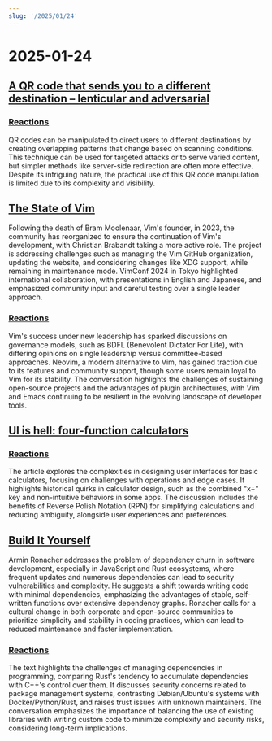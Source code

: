 ```yaml
---
slug: '/2025/01/24'
---
```


# 2025-01-24

## [A QR code that sends you to a different destination – lenticular and adversarial](https://mstdn.social/@isziaui/113874436953157913)

### [Reactions](https://news.ycombinator.com/item?id=42809268)

QR codes can be manipulated to direct users to different destinations by creating overlapping patterns that change based on scanning conditions. This technique can be used for targeted attacks or to serve varied content, but simpler methods like server-side redirection are often more effective. Despite its intriguing nature, the practical use of this QR code manipulation is limited due to its complexity and visibility.

## [The State of Vim](https://lwn.net/Articles/1002342/)

Following the death of Bram Moolenaar, Vim's founder, in 2023, the community has reorganized to ensure the continuation of Vim's development, with Christian Brabandt taking a more active role. The project is addressing challenges such as managing the Vim GitHub organization, updating the website, and considering changes like XDG support, while remaining in maintenance mode. VimConf 2024 in Tokyo highlighted international collaboration, with presentations in English and Japanese, and emphasized community input and careful testing over a single leader approach.

### [Reactions](https://news.ycombinator.com/item?id=42810176)

Vim's success under new leadership has sparked discussions on governance models, such as BDFL (Benevolent Dictator For Life), with differing opinions on single leadership versus committee-based approaches. Neovim, a modern alternative to Vim, has gained traction due to its features and community support, though some users remain loyal to Vim for its stability. The conversation highlights the challenges of sustaining open-source projects and the advantages of plugin architectures, with Vim and Emacs continuing to be resilient in the evolving landscape of developer tools.

## [UI is hell: four-function calculators](https://lcamtuf.substack.com/p/ui-is-hell-four-function-calculators)

### [Reactions](https://news.ycombinator.com/item?id=42810300)

The article explores the complexities in designing user interfaces for basic calculators, focusing on challenges with operations and edge cases. It highlights historical quirks in calculator design, such as the combined "x÷" key and non-intuitive behaviors in some apps. The discussion includes the benefits of Reverse Polish Notation (RPN) for simplifying calculations and reducing ambiguity, alongside user experiences and preferences.

## [Build It Yourself](https://lucumr.pocoo.org/2025/1/24/build-it-yourself/)

Armin Ronacher addresses the problem of dependency churn in software development, especially in JavaScript and Rust ecosystems, where frequent updates and numerous dependencies can lead to security vulnerabilities and complexity. He suggests a shift towards writing code with minimal dependencies, emphasizing the advantages of stable, self-written functions over extensive dependency graphs. Ronacher calls for a cultural change in both corporate and open-source communities to prioritize simplicity and stability in coding practices, which can lead to reduced maintenance and faster implementation.

### [Reactions](https://news.ycombinator.com/item?id=42812641)

The text highlights the challenges of managing dependencies in programming, comparing Rust's tendency to accumulate dependencies with C++'s control over them. It discusses security concerns related to package management systems, contrasting Debian/Ubuntu's systems with Docker/Python/Rust, and raises trust issues with unknown maintainers. The conversation emphasizes the importance of balancing the use of existing libraries with writing custom code to minimize complexity and security risks, considering long-term implications.

<head>
  <meta property="og:title" content="A QR code that sends you to a different destination – lenticular and adversarial" />
  <meta property="og:type" content="website" />
  <meta property="og:image" content="https://og.cho.sh/api/og/?title=A%20QR%20code%20that%20sends%20you%20to%20a%20different%20destination%20%E2%80%93%20lenticular%20and%20adversarial&subheading=Friday%2C%20January%2024%2C%202025%3A%20Hacker%20News%20Summary" />
</head>
